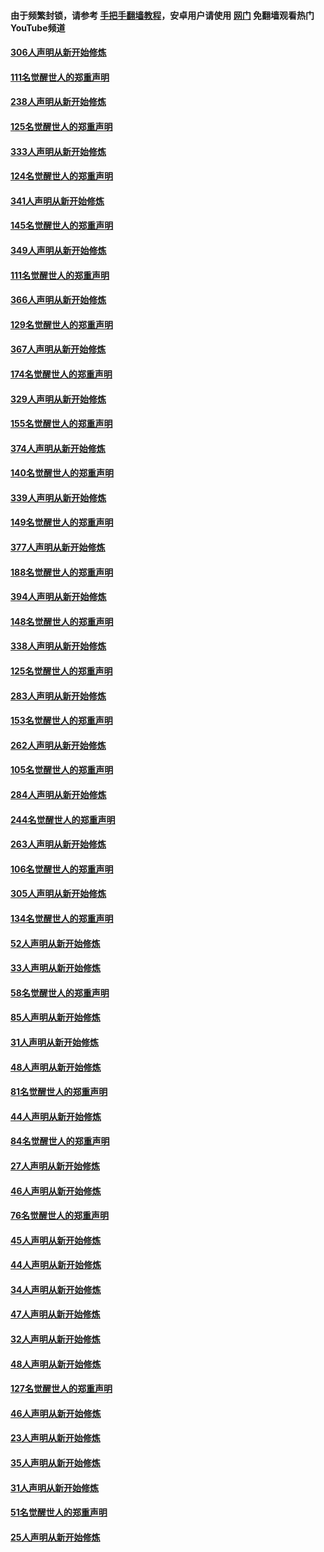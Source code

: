 #### 由于频繁封锁，请参考 [手把手翻墙教程](https://github.com/gfw-breaker/guides/wiki/)，安卓用户请使用 [网门](https://github.com/gfw-breaker/nogfw/blob/master/dl.md?t=07132100) 免翻墙观看热门YouTube频道 

#### [306人声明从新开始修炼](../pages/91/428076.md?t=07132100) 

#### [111名觉醒世人的郑重声明](../pages/91/428075.md?t=07132100) 

#### [238人声明从新开始修炼](../pages/91/427767.md?t=07132100) 

#### [125名觉醒世人的郑重声明](../pages/91/427766.md?t=07132100) 

#### [333人声明从新开始修炼](../pages/91/427525.md?t=07132100) 

#### [124名觉醒世人的郑重声明](../pages/91/427524.md?t=07132100) 

#### [341人声明从新开始修炼](../pages/91/427255.md?t=07132100) 

#### [145名觉醒世人的郑重声明](../pages/91/427254.md?t=07132100) 

#### [349人声明从新开始修炼](../pages/91/426969.md?t=07132100) 

#### [111名觉醒世人的郑重声明](../pages/91/426968.md?t=07132100) 

#### [366人声明从新开始修炼](../pages/91/426737.md?t=07132100) 

#### [129名觉醒世人的郑重声明](../pages/91/426736.md?t=07132100) 

#### [367人声明从新开始修炼](../pages/91/426421.md?t=07132100) 

#### [174名觉醒世人的郑重声明](../pages/91/426420.md?t=07132100) 

#### [329人声明从新开始修炼](../pages/91/426139.md?t=07132100) 

#### [155名觉醒世人的郑重声明](../pages/91/426138.md?t=07132100) 

#### [374人声明从新开始修炼](../pages/91/425811.md?t=07132100) 

#### [140名觉醒世人的郑重声明](../pages/91/425810.md?t=07132100) 

#### [339人声明从新开始修炼](../pages/91/425690.md?t=07132100) 

#### [149名觉醒世人的郑重声明](../pages/91/425689.md?t=07132100) 

#### [377人声明从新开始修炼](../pages/91/424867.md?t=07132100) 

#### [188名觉醒世人的郑重声明](../pages/91/424866.md?t=07132100) 

#### [394人声明从新开始修炼](../pages/91/423914.md?t=07132100) 

#### [148名觉醒世人的郑重声明](../pages/91/423913.md?t=07132100) 

#### [338人声明从新开始修炼](../pages/91/423540.md?t=07132100) 

#### [125名觉醒世人的郑重声明](../pages/91/423539.md?t=07132100) 

#### [283人声明从新开始修炼](../pages/91/423296.md?t=07132100) 

#### [153名觉醒世人的郑重声明](../pages/91/423295.md?t=07132100) 

#### [262人声明从新开始修炼](../pages/91/423004.md?t=07132100) 

#### [105名觉醒世人的郑重声明](../pages/91/423003.md?t=07132100) 

#### [284人声明从新开始修炼](../pages/91/422707.md?t=07132100) 

#### [244名觉醒世人的郑重声明](../pages/91/422706.md?t=07132100) 

#### [263人声明从新开始修炼](../pages/91/422553.md?t=07132100) 

#### [106名觉醒世人的郑重声明](../pages/91/422552.md?t=07132100) 

#### [305人声明从新开始修炼](../pages/91/422153.md?t=07132100) 

#### [134名觉醒世人的郑重声明](../pages/91/422152.md?t=07132100) 

#### [52人声明从新开始修炼](../pages/91/421846.md?t=07132100) 

#### [33人声明从新开始修炼](../pages/91/421804.md?t=07132100) 

#### [58名觉醒世人的郑重声明](../pages/91/421845.md?t=07132100) 

#### [85人声明从新开始修炼](../pages/91/421769.md?t=07132100) 

#### [31人声明从新开始修炼](../pages/91/421763.md?t=07132100) 

#### [48人声明从新开始修炼](../pages/91/421605.md?t=07132100) 

#### [81名觉醒世人的郑重声明](../pages/91/421656.md?t=07132100) 

#### [44人声明从新开始修炼](../pages/91/421544.md?t=07132100) 

#### [84名觉醒世人的郑重声明](../pages/91/421543.md?t=07132100) 

#### [27人声明从新开始修炼](../pages/91/421465.md?t=07132100) 

#### [46人声明从新开始修炼](../pages/91/421454.md?t=07132100) 

#### [76名觉醒世人的郑重声明](../pages/91/421453.md?t=07132100) 

#### [45人声明从新开始修炼](../pages/91/421452.md?t=07132100) 

#### [44人声明从新开始修炼](../pages/91/421422.md?t=07132100) 

#### [34人声明从新开始修炼](../pages/91/421322.md?t=07132100) 

#### [47人声明从新开始修炼](../pages/91/421264.md?t=07132100) 

#### [32人声明从新开始修炼](../pages/91/421225.md?t=07132100) 

#### [48人声明从新开始修炼](../pages/91/421202.md?t=07132100) 

#### [127名觉醒世人的郑重声明](../pages/91/421224.md?t=07132100) 

#### [46人声明从新开始修炼](../pages/91/421203.md?t=07132100) 

#### [23人声明从新开始修炼](../pages/91/421138.md?t=07132100) 

#### [35人声明从新开始修炼](../pages/91/421122.md?t=07132100) 

#### [31人声明从新开始修炼](../pages/91/421081.md?t=07132100) 

#### [51名觉醒世人的郑重声明](../pages/91/421080.md?t=07132100) 

#### [25人声明从新开始修炼](../pages/91/421020.md?t=07132100) 

